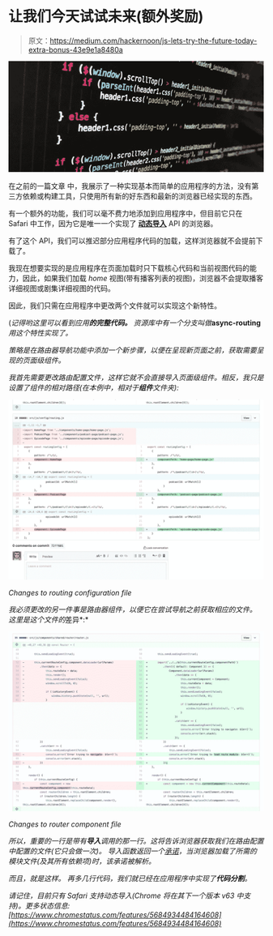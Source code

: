 # 让我们今天试试未来(额外奖励)

> 原文：<https://medium.com/hackernoon/js-lets-try-the-future-today-extra-bonus-43e9e1a8480a>

![](img/d7e4772f0b4a5ece9d9ec71e70d64131.png)

在之前的一篇文章 中，我展示了一种实现基本而简单的应用程序的方法，没有第三方依赖或构建工具，只使用所有新的好东西和最新的浏览器已经实现的东西。

有一个额外的功能，我们可以毫不费力地添加到应用程序中，但目前它只在 Safari 中工作，因为它是唯一一个实现了 [**动态导入**](https://github.com/tc39/proposal-dynamic-import) API 的浏览器。

有了这个 API，我们可以推迟部分应用程序代码的加载，这样浏览器就不会提前下载了。

我现在想要实现的是应用程序在页面加载时只下载核心代码和当前视图代码的能力，因此，如果我们加载 *home* 视图(带有播客列表的视图)，浏览器不会提取播客详细视图或剧集详细视图的代码。

因此，我们只需在应用程序中更改两个文件就可以实现这个新特性。

(*记得哟这里可以看到应用*[](https://github.com/PaquitoSoft/podcaster-vanilla-components)****的完整代码。*** *资源库中有一个分支叫做****async-routing****用这个特性实现了*。*

*策略是在路由器导航功能中添加一个新步骤，以便在呈现新页面之前，获取需要呈现的页面级组件。*

*我首先需要更改路由配置文件，这样它就不会直接导入页面级组件。相反，我只是设置了组件的相对路径(在本例中，相对于**组件**文件夹):*

*![](img/fa083e6eb4bcd224f0a94f548ad6f95a.png)*

*Changes to routing configuration file*

*我必须更改的另一件事是路由器组件，以便它在尝试导航之前获取相应的文件。
这里是这个文件的*差异*:*

*![](img/2c86a903e0dbfd2e07adf4f56a51c596.png)*

*Changes to router component file*

*所以，重要的一行是带有**导入**调用的那一行。这将告诉浏览器获取我们在路由配置中配置的文件(它只会做一次)。
导入函数返回一个[承诺](http://devdocs.io/javascript/global_objects/promise)，当浏览器加载了所需的模块文件(及其所有依赖项)时，该承诺被解析。*

*而且，就是这样。
再多几行代码，我们就已经在应用程序中实现了**代码分割**。*

*请记住，目前只有 Safari 支持动态导入(Chrome 将在其下一个版本 v63 中支持)。更多状态信息:[https://www.chromestatus.com/features/5684934484164608](https://www.chromestatus.com/features/5684934484164608)*